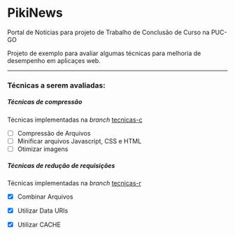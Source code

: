 # PikiNews
Portal de Notícias para projeto de Trabalho de Conclusão de Curso na PUC-GO

Projeto de exemplo para avaliar algumas técnicas para melhoria de desempenho em aplicaçes web.

---

### Técnicas a serem avaliadas:

##### Técnicas de compressão
Técnicas implementadas na *branch* [tecnicas-c](https://github.com/antonyalkmim/PikiNews/tree/tecnicas-c)
- [ ] Compressão de Arquivos
- [ ] Minificar arquivos Javascript, CSS e HTML
- [ ] Otimizar imagens

##### Técnicas de redução de requisições
Técnicas implementadas na *branch* [tecnicas-r](https://github.com/antonyalkmim/PikiNews/tree/tecnicas-r)
- [X] Combinar Arquivos
- [X] Utilizar Data URIs
- [X] Utilizar CACHE



